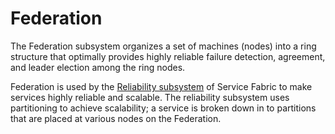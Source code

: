 # Federation

The Federation subsystem organizes a set of machines (nodes) into a ring structure that optimally provides highly reliable failure detection, agreement, and leader election among the ring nodes. 

Federation is used by the <a href="">Reliability subsystem</a> of Service Fabric to make services highly reliable and scalable. The reliability subsystem uses partitioning to achieve scalability; a service is broken down in to partitions that are placed at various nodes on the Federation. 
